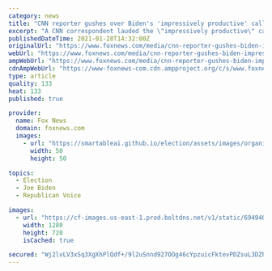 ```yaml
---
category: news
title: "CNN reporter gushes over Biden's 'impressively productive' call with Putin"
excerpt: "A CNN correspondent lauded the \"impressively productive\" call President Biden had with Russian President Vladimir Putin this week."
publishedDateTime: 2021-01-28T14:32:00Z
originalUrl: "https://www.foxnews.com/media/cnn-reporter-gushes-biden-impressively-productive-call-putin"
webUrl: "https://www.foxnews.com/media/cnn-reporter-gushes-biden-impressively-productive-call-putin"
ampWebUrl: "https://www.foxnews.com/media/cnn-reporter-gushes-biden-impressively-productive-call-putin.amp"
cdnAmpWebUrl: "https://www-foxnews-com.cdn.ampproject.org/c/s/www.foxnews.com/media/cnn-reporter-gushes-biden-impressively-productive-call-putin.amp"
type: article
quality: 133
heat: 133
published: true

provider:
  name: Fox News
  domain: foxnews.com
  images:
    - url: "https://smartableai.github.io/election/assets/images/organizations/foxnews.com-50x50.jpg"
      width: 50
      height: 50

topics:
  - Election
  - Joe Biden
  - Republican Voice

images:
  - url: "https://cf-images.us-east-1.prod.boltdns.net/v1/static/694940094001/879000b0-71d5-46c8-a7e6-62869b968341/198598de-4190-4d11-9710-6c5ec405133d/1280x720/match/image.jpg"
    width: 1280
    height: 720
    isCached: true

secured: "Wj2lvLV3xSq3XgXhPlQdf+/9l2uSnnd927OOg46cYpzuicFktevPDZsuL3DZhXaVxgehjJuU7sa87h76hk2ZTUezCKx8XN5CR4yNyQXuDEXRtbSQL/1HQsovwY+iKW5qGuzfFgik9/rRaMesW9y8Rv3UAp+7XiD5un67IL+JZEWfESygB1ZbKgeyMc+P9ywpzJYOd/W2jqcM4jaiUoXk9X6wy3iarUMNmnFQJfw6c+33TKPJfiNIm0Uc1g6yCS74v1NcbM2kD/BHSR4b3RB0morZ8SwYrelAVFZi1RbnqIZLEPQ1GKL09MTDt2EjZvtH32XaHHwg8NXqBS5dQ/Ffvu2VrFPRAsgUAFYhSkhblHU=;NUWhYQMehaeczE81BUrl9g=="
---
```


